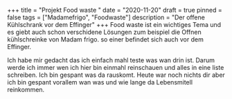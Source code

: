 +++
title = "Projekt Food waste "
date = "2020-11-20"
draft = true
pinned = false
tags = ["Madamefrigo", "Foodwaste"]
description = "Der offene Kühlschrank vor dem Effinger"
+++
Food waste ist ein wichtiges Tema und es giebt auch schon verschidene Lösungen zum beispiel die Offnen kühlschreinke von Madam frigo. so einer befindet sich auch vor dem Effinger.

Ich habe mir gedacht das ich einfach mahl teste was wan drin ist. Darum werde ich immer wen ich hier bin einmahl reinschauen und alles in eine liste schreiben. Ich bin gespant was da rauskomt. Heute war noch nichts dir aber ich bin gespant vorallem wan was und wie lange da Lebensmitell reinkommen.

![]()